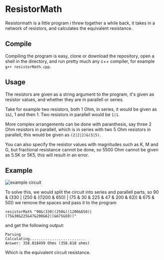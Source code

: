 # ResistorMath
Resistormath is a little program i threw together a while back, it takes in a network of resistors, and calculates the equivalent resistance.

## Compile
Compiling the program is easy, clone or download the repository, open a shell in the directory, and run pretty much any c++ compiler, for example `g++ resistorMath.cpp`.

## Usage
The resistors are given as a string argument to the program, it's given as resistor values, and whether they are in parallell or series.

Take for example two resistors, both 1 Ohm, in series, it would be given as `1&1`, 1 and then 1. Two resistors in parallell would be `1|1`.

More complex arrangements can be done with paranthesis, say three 2 Ohm resistors in parallell, which is in series with two 5 Ohm resistors in parallell, this would be given as `(2|2|2)&(5|5)`.

You can also specify the resistor values with magnitudes such as K, M and G, but fractional resistance cannot be done, so 5500 Ohm cannot be given as 5.5K or 5K5, this will result in an error.

## Example
![example circuit](http://media.cheggcdn.com/media/92b/92b56e64-0328-43c6-a50b-95044298a278/image) <br />

To solve this, we would split the circuit into series and parallell parts, so
90 & (330 | (250 & ((1200 & 650) | (75 & 30 & 225 & 47 & 200 & 62)) & 675 & 50))
we remove the spaces and pass it to the program

```
resistorMath "90&(330|(250&((1200&650)|(75&30&225&47&200&62))&675&50))"
```

and get the following output:

```
Parsing
Calculating.........................
Answer: 358.818499 Ohms (358.818 ohms)
```

Which is the equivalent circuit resistance.
